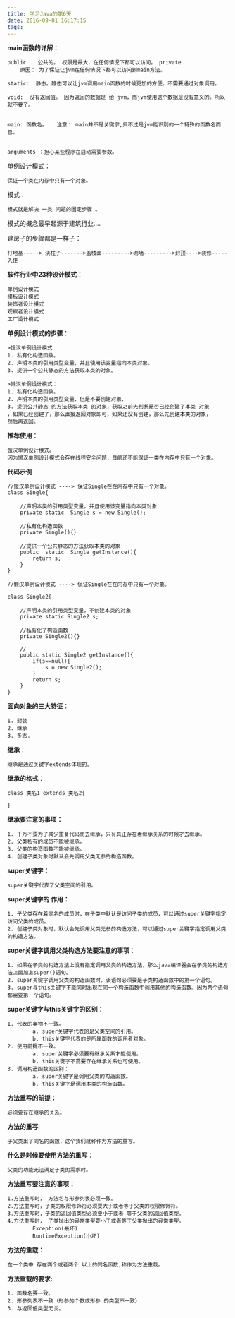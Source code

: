```yaml
---
title: 学习Java的第6天
date: 2016-09-01 16:17:15
tags:
---
```


**main函数的详解**：
	
	public ： 公共的。 权限是最大，在任何情况下都可以访问。 private  
		原因： 为了保证让jvm在任何情况下都可以访问到main方法。

	static:  静态。静态可以让jvm调用main函数的时候更加的方便。不需要通过对象调用。
		
	void:  没有返回值。 因为返回的数据是 给 jvm，而jvm使用这个数据是没有意义的。所以就不要了。
	

	main: 函数名。   注意： main并不是关键字,只不过是jvm能识别的一个特殊的函数名而已。
	
	
	arguments ：担心某些程序在启动需要参数。

单例设计模式：

	保证一个类在内存中只有一个对象。

模式：

	模式就是解决 一类 问题的固定步骤 。

模式的概念最早起源于建筑行业....

建房子的步骤都是一样子：
	
	打地基-----> 浇柱子------->盖楼面--------->砌墙--------->封顶---->装修-----入住

**软件行业中23种设计模式**：

	单例设计模式
	模板设计模式
	装饰者设计模式
	观察者设计模式
	工厂设计模式

**单例设计模式的步骤**：	

	>饿汉单例设计模式
	1. 私有化构造函数。
	2. 声明本类的引用类型变量，并且使用该变量指向本类对象。
	3. 提供一个公共静态的方法获取本类的对象。

	>懒汉单例设计模式：
	1. 私有化构造函数。
	2. 声明本类的引用类型变量，但是不要创建对象，
	3. 提供公共静态 的方法获取本类 的对象，获取之前先判断是否已经创建了本类 对象
	，如果已经创建了，那么直接返回对象即可，如果还没有创建，那么先创建本类的对象，
	然后再返回。


**推荐使用**： 

	饿汉单例设计模式。  
	因为懒汉单例设计模式会存在线程安全问题，目前还不能保证一类在内存中只有一个对象。

**代码示例**

```
//饿汉单例设计模式 ----> 保证Single在在内存中只有一个对象。
class Single{

	//声明本类的引用类型变量，并且使用该变量指向本类对象
	private static	Single s = new Single();

	//私有化构造函数
	private Single(){}

	//提供一个公共静态的方法获取本类的对象
	public	static  Single getInstance(){
		return s;
	}
}
```


```
//懒汉单例设计模式 ----> 保证Single在在内存中只有一个对象。

class Single2{
	
	//声明本类的引用类型变量，不创建本类的对象
	private static Single2 s;

	//私有化了构造函数
	private Single2(){}

	//
	public static Single2 getInstance(){
		if(s==null){
			s = new Single2();
		}
		return s;
	}
}
```

**面向对象的三大特征**：

	1. 封装
	2. 继承
	3. 多态.

**继承**：

	继承是通过关键字extends体现的。

**继承的格式**：

	class 类名1 extends 类名2{
	
	}


**继承要注意的事项：**

	1. 千万不要为了减少重复代码而去继承，只有真正存在着继承关系的时候才去继承。
	2. 父类私有的成员不能被继承。
	3. 父类的构造函数不能被继承。
	4. 创建子类对象时默认会先调用父类无参的构造函数。

**super关键字：**

	super关键字代表了父类空间的引用。

**super关键字的 作用：**

	1. 子父类存在着同名的成员时，在子类中默认是访问子类的成员，可以通过super关键字指定访问父类的成员。
	2. 创建子类对象时，默认会先调用父类无参的构造方法，可以通过super关键字指定调用父类的构造方法。

**super关键字调用父类构造方法要注意的事项**：

	1. 如果在子类的构造方法上没有指定调用父类的构造方法，那么java编译器会在子类的构造方法上面加上super()语句。
	2. super关键字调用父类的构造函数时，该语句必须要是子类构造函数中的第一个语句。
	3. super与this关键字不能同时出现在同一个构造函数中调用其他的构造函数。因为两个语句都需要第一个语句。


**super关键字与this关键字的区别**：

	1. 代表的事物不一致。
			a. super关键字代表的是父类空间的引用。	
			b. this关键字代表的是所属函数的调用者对象。
	2. 使用前提不一致。
			a. super关键字必须要有继承关系才能使用。
			b. this关键字不需要存在继承关系也可使用。
	3. 调用构造函数的区别：
			a. super关键字是调用父类的构造函数。
			b. this关键字是调用本类的构造函数。

**方法重写的前提：** 

	必须要存在继承的关系。

**方法的重写**:

	子父类出了同名的函数，这个我们就称作为方法的重写。

**什么是时候要使用方法的重写**：

	父类的功能无法满足子类的需求时。

**方法重写要注意的事项：**

	1.方法重写时， 方法名与形参列表必须一致。
	2.方法重写时，子类的权限修饰符必须要大于或者等于父类的权限修饰符。
	3.方法重写时，子类的返回值类型必须要小于或者 等于父类的返回值类型。
	4.方法重写时， 子类抛出的异常类型要小于或者等于父类抛出的异常类型。
			Exception(最坏)
			RuntimeException(小坏)

**方法的重载：**

	在一个类中 存在两个或者两个 以上的同名函数,称作为方法重载。

**方法重载的要求:**

	1. 函数名要一致。
	2. 形参列表不一致（形参的个数或形参 的类型不一致）
	3. 与返回值类型无关。

